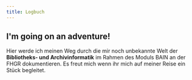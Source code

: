 ```yaml
---
title: Logbuch
---
```


## I'm going on an adventure! 
Hier werde ich meinen Weg durch die mir noch unbekannte Welt der **Bibliotheks- und Archivinformatik** im Rahmen des Moduls BAIN an der FHGR dokumentieren. Es freut mich wenn ihr mich auf meiner Reise ein Stück begleitet.

